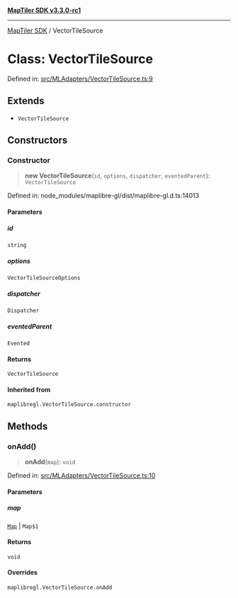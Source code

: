 [**MapTiler SDK v3.3.0-rc1**](../README.md)

***

[MapTiler SDK](../README.md) / VectorTileSource

# Class: VectorTileSource

Defined in: [src/MLAdapters/VectorTileSource.ts:9](https://github.com/maptiler/maptiler-sdk-js/blob/d9cb958ebf063ecde2f6f583eb172e5a83460e6a/src/MLAdapters/VectorTileSource.ts#L9)

## Extends

- `VectorTileSource`

## Constructors

### Constructor

> **new VectorTileSource**(`id`, `options`, `dispatcher`, `eventedParent`): `VectorTileSource`

Defined in: node\_modules/maplibre-gl/dist/maplibre-gl.d.ts:14013

#### Parameters

##### id

`string`

##### options

`VectorTileSourceOptions`

##### dispatcher

`Dispatcher`

##### eventedParent

`Evented`

#### Returns

`VectorTileSource`

#### Inherited from

`maplibregl.VectorTileSource.constructor`

## Methods

### onAdd()

> **onAdd**(`map`): `void`

Defined in: [src/MLAdapters/VectorTileSource.ts:10](https://github.com/maptiler/maptiler-sdk-js/blob/d9cb958ebf063ecde2f6f583eb172e5a83460e6a/src/MLAdapters/VectorTileSource.ts#L10)

#### Parameters

##### map

[`Map`](Map.md) | `Map$1`

#### Returns

`void`

#### Overrides

`maplibregl.VectorTileSource.onAdd`
